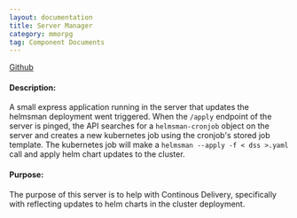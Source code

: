 ```yaml
---
layout: documentation
title: Server Manager
category: mmorpg
tag: Component Documents
---
```


[Github](https://github.com/nnt1054/mmorpg-helm-api)

#### Description:
A small express application running in the server that updates the helmsman deployment went triggered.
When the `/apply` endpoint of the server is pinged, the API searches for a `helmsman-cronjob` object on the server and creates a new kubernetes job using the cronjob's stored job template.  The kubernetes job will make a `helmsman --apply -f < dss >.yaml` call and apply helm chart updates to the cluster.

#### Purpose:
The purpose of this server is to help with Continous Delivery, specifically with reflecting updates to helm charts in the cluster deployment.

<br/>